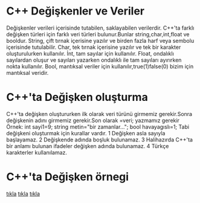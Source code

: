 # C++ Değişkenler ve Veriler

  Değişkenler verileri içerisinde tutabilen, saklayabilen verilerdir.
  C++'ta farklı değişken türleri için farklı veri türleri bulunur.Bunlar string,char,int,float ve booldur.
  String, çift tırnak içerisine yazılır ve birden fazla harf veya sembolu içerisinde tutulabilir.
  Char, tek tırnak içerisine yazılır ve tek bir karakter oluşturulurken kullanılır.
  İnt, tam sayılar için kullanılır.
  Float, ondalıklı sayılardan oluşur ve sayıları yazarken ondalıklı ile tam sayıları ayırırken nokta kullanılır.
  Bool, mantıksal veriler için kullanılır,true(1)false(0) bizim için mantıksal veridir.

  # C++'ta Değişken oluşturma

  C++'ta değişken oluştururken ilk olarak veri türünü girmemiz gerekir.Sonra değişkenin adını girmemiz gerekir.Son olarak =veri; yazmamız gerekir
  Örnek:
  int sayi1=9;
  string metin="bir zamanlar...";
  bool havayagıslı=1;
  Tabi değişkeni oluşturmak için kurallar vardır.
  1 Değişken asla sayıyla başlayamaz.
  2 Değişkende adında boşluk bulunamaz.
  3 Halihazırda C++'ta bir anlamı bulunan ifadeler değişken adında bulunamaz.
  4 Türkçe karakterler kullanılamaz.
  
  # C++'ta Değişken örnegi
  [tıkla](Degiskenler.cpp)
  [tıkla](Degiskenler.cpp2)
  [tıkla](Degiskenler.cpp3)
